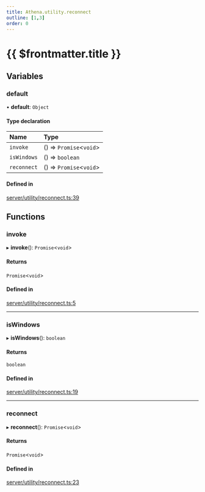 ```yaml
---
title: Athena.utility.reconnect
outline: [1,3]
order: 0
---
```


# {{ $frontmatter.title }}


## Variables

### default

• **default**: `Object`

#### Type declaration

| Name | Type |
| :------ | :------ |
| `invoke` | () => `Promise`<`void`\> |
| `isWindows` | () => `boolean` |
| `reconnect` | () => `Promise`<`void`\> |

#### Defined in

[server/utility/reconnect.ts:39](https://github.com/Stuyk/altv-athena/blob/552012ca4/src/core/server/utility/reconnect.ts#L39)

## Functions

### invoke

▸ **invoke**(): `Promise`<`void`\>

#### Returns

`Promise`<`void`\>

#### Defined in

[server/utility/reconnect.ts:5](https://github.com/Stuyk/altv-athena/blob/552012ca4/src/core/server/utility/reconnect.ts#L5)

___

### isWindows

▸ **isWindows**(): `boolean`

#### Returns

`boolean`

#### Defined in

[server/utility/reconnect.ts:19](https://github.com/Stuyk/altv-athena/blob/552012ca4/src/core/server/utility/reconnect.ts#L19)

___

### reconnect

▸ **reconnect**(): `Promise`<`void`\>

#### Returns

`Promise`<`void`\>

#### Defined in

[server/utility/reconnect.ts:23](https://github.com/Stuyk/altv-athena/blob/552012ca4/src/core/server/utility/reconnect.ts#L23)
